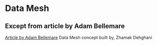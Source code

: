 # Data Mesh

## Except from article by Adam Bellemare
[Article by Adam Bellemare](https://thenewstack.io/the-game-changing-appeal-of-data-mesh)
Data Mesh concept built by, Zhamak Dehghani